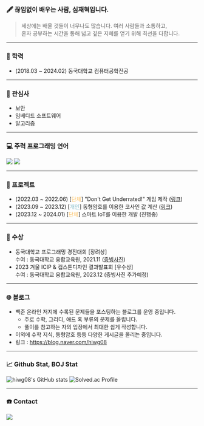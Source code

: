 ### 🖋️ 끊임없이 배우는 사람, 심재혁입니다.
> 세상에는 배울 것들이 너무나도 많습니다. 여러 사람들과 소통하고, <br>혼자 공부하는 시간을 통해 넓고 깊은 지혜를 얻기 위해 최선을 다합니다.  

----------------------------

### 📖 학력 
- (2018.03 ~ 2024.02) 동국대학교 컴퓨터공학전공 

----------------------------

### 🤔 관심사
- 보안
- 임베디드 소프트웨어
- 알고리즘

----------------------------

### 💻 주력 프로그래밍 언어 
<div align='left'>
    <img src="https://img.shields.io/badge/C++-F34B7D?style=flat-square&logo=c%2B%2B&logoColor=">
    <img src="https://img.shields.io/badge/C%23-178600?style=flat-square&logo=cSharp&logoColor=">
</div>

----------------------------

### 🚩 프로젝트
- (2022.03 ~ 2022.06) [<span style="color:#FFC15F">단체</span>] "Don't Get Underrated!" 게임 제작 ([링크](https://github.com/CSID-DGU/2022-1-OSSP2-Bumeok_Jjikmeok-6))
- (2023.09 ~ 2023.12) [<span style="color:#8BC1CC">개인</span>] 동형암호를 이용한 코사인 값 계산 ([링크](https://github.com/hiwg08/2023_Individual_Research_PET))
- (2023.12 ~ 2024.01) [<span style="color:#FFC15F">단체</span>] 스마트 IoT를 이용한 개발 (진행중)

----------------------------

### 🏅 수상 
- 동국대학교 프로그래밍 경진대회 [장려상] <br>수여 : 동국대학교 융합교육원, 2021.11 ([증빙사진](https://github.com/hiwg08/hiwg08/assets/91325459/247b1296-6a9f-4897-aa19-e7fee5714dee))
- 2023 겨울 ICIP & 캡스톤디자인 결과발표회 [우수상] <br> 수여 : 동국대학교 융합교육원, 2023.12 (증빙사진 추가예정) 

----------------------------

### 🌐 블로그
- 백준 온라인 저지에 수록된 문제들을 포스팅하는 블로그를 운영 중입니다.
   - 주로 수학, 그리디, 애드 혹 부류의 문제를 올립니다. 
   - 풀이를 참고하는 자의 입장에서 최대한 쉽게 작성합니다.
- 이외에 수학 지식, 동형암호 등등 다양한 게시글을 올리는 중입니다.
- 링크 : https://blog.naver.com/hiwg08

----------------------------

### 📈 Github Stat, BOJ Stat

![hiwg08's GitHub stats](https://github-readme-stats.vercel.app/api?username=hiwg08&show_icons=true&theme=highcontrast)
![Solved.ac Profile](http://mazassumnida.wtf/api/v2/generate_badge?boj=bliss08)


----------------------------

### ☎️ Contact
<div align='left'>
    <A href = "mailto:hiwg08@google.com">
        <img src="https://img.shields.io/badge/Gmail-E74E7F?style=flat-square&logo=Gmail&logoColor=white">
    </A>
</div>


<!--
**hiwg08/hiwg08** is a ✨ _special_ ✨ repository because its `README.md` (this file) appears on your GitHub profile.

-->
